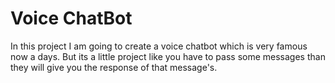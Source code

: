 # Voice ChatBot
In this project I am going to create a voice chatbot which is very famous now a days. But its a little project like you have to pass some messages than they will give you the response of that message's.

